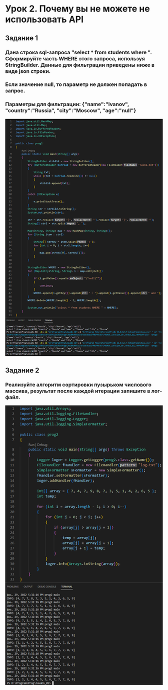 # Урок 2. Почему вы не можете не использовать API

## Задание 1
### Дана строка sql-запроса "select * from students where ". Сформируйте часть WHERE этого запроса, используя StringBuilder. Данные для фильтрации приведены ниже в виде json строки.
### Если значение null, то параметр не должен попадать в запрос.
### Параметры для фильтрации: {"name":"Ivanov", "country":"Russia", "city":"Moscow", "age":"null"}
![i_ds1](images_file/iDs1.png)

## Задание 2
### Реализуйте алгоритм сортировки пузырьком числового массива, результат после каждой итерации запишите в лог-файл.
![i_ds2](images_file/iDs2.png)